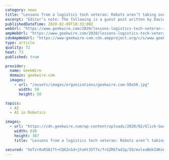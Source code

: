 ```yaml
---
category: news
title: "Lessons from a logistics tech veteran: Robots aren’t taking over and put engineers close to the customer"
excerpt: "Editor’s note: The following is a guest post written by David Glick, CTO at Flexe, a Seattle logistics startup. I’ve spent a lot of time in warehouses ... You may have seen videos of robots zipping around the warehouse and heard the rumors of AI and automation replacing jobs. I don’t agree. Logistics is a $1.6 trillion industry; a ..."
publishedDateTime: 2020-02-09T18:33:00Z
webUrl: "https://www.geekwire.com/2020/lessons-logistics-tech-veteran-robots-arent-taking-put-engineers-close-customer/"
ampWebUrl: "https://www.geekwire.com/2020/lessons-logistics-tech-veteran-robots-arent-taking-put-engineers-close-customer/amp/"
cdnAmpWebUrl: "https://www-geekwire-com.cdn.ampproject.org/c/s/www.geekwire.com/2020/lessons-logistics-tech-veteran-robots-arent-taking-put-engineers-close-customer/amp/"
type: article
quality: 72
heat: 73
published: true

provider:
  name: GeekWire
  domain: geekwire.com
  images:
    - url: "/assets/images/organizations/geekwire.com-50x50.jpg"
      width: 50
      height: 50

topics:
  - AI
  - AI in Robotics

images:
  - url: "https://cdn.geekwire.com/wp-content/uploads/2020/02/Glick-Guest-Post-Pic-630x387.png"
    width: 630
    height: 387
    title: "Lessons from a logistics tech veteran: Robots aren’t taking over and put engineers close to the customer"

secured: "XoTzr0uR581Tt+CQ62nSd+jhsHt35T7x/frGZREfadJp/IO/mvleoBUkZdKvLhIPkHp8+gK/96EoivQ6HLFMG8RkeAPXJqN/oTyWdVNppdE7ZO7X0sjP9gA/wCoFedytGV3Qpe7k7nJNQ8TptY0redF3LpTBpF5wM7H+fIjVckG4sHZ1I3cvx85OFKSmwwy93/MBec0wyHgXfc3VklLHutC4LIxc+QtPzb2S/QYTvxRK4Zi7KlaDT0N/m/uuvcmuQcCifZ+yDsjO5hesCc4mvdywOA1gBUyKsRLYcqvisWxB3oUOiScdW+cum+9ku66GK67nDO5IUUDohWmxIwGIKW9klqIL/jFbe8OR+21B3r+f2L5wFg001XKiMeEScaOD6SrRsGS+NTo6ARx98ovVX5ayeL+kfgZhUOgb2vTNjrM2AF/h/fPXkhfmEiFqcuDG7SoT+Ta3rBz8AgH+RwsUHbPgMfIMGxmzSfNOcZhBQ9s=;fte2X8RAtFFUWEVCpKMnFw=="
---
```


